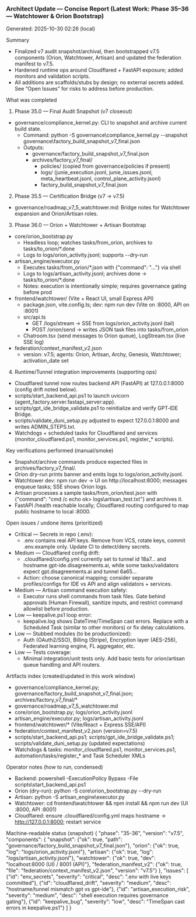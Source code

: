 ### Architect Update — Concise Report (Latest Work: Phase 35–36 — Watchtower & Orion Bootstrap)
Generated: 2025-10-30 02:26 (local)

Summary
- Finalized v7 audit snapshot/archival, then bootstrapped v7.5 components (Orion, Watchtower, Artisan) and updated the federation manifest to v7.5.
- Hardened runtime ops around Cloudflared + FastAPI exposure; added monitors and validation scripts.
- All additions are scaffolds/stubs by design; no external secrets added. See “Open Issues” for risks to address before production.

What was completed
1) Phase 35.0 — Final Audit Snapshot (v7 closeout)
- governance/compliance_kernel.py: CLI to snapshot and archive current build state.
  - Command: python -S governance\compliance_kernel.py --snapshot governance\factory_build_snapshot_v7_final.json
  - Outputs:
    - governance/factory_build_snapshot_v7_final.json
    - archives/factory_v7_final/
      - policies/ (copied from governance/policies if present)
      - logs/ (junie_execution.jsonl, junie_issues.jsonl, meta_heartbeat.jsonl, control_plane_activity.jsonl)
      - factory_build_snapshot_v7_final.json

2) Phase 35.5 — Certification Bridge (v7 → v7.5)
- governance/roadmap_v7_5_watchtower.md: Bridge notes for Watchtower expansion and Orion/Artisan roles.

3) Phase 36.0 — Orion + Watchtower + Artisan Bootstrap
- core/orion_bootstrap.py
  - Headless loop; watches tasks/from_orion, archives to tasks/to_orion/*.done
  - Logs to logs/orion_activity.jsonl; supports --dry-run
- artisan_engine/executor.py
  - Executes tasks/from_orion/*.json with {"command": "..."} via shell
  - Logs to logs/artisan_activity.jsonl; archives done → tasks/to_orion/*.done
  - Notes: execution is intentionally simple; requires governance gating before prod
- frontend/watchtower/ (Vite + React UI, small Express API)
  - package.json, vite.config.ts; dev: npm run dev (Vite on :8000, API on :8001)
  - src/api.ts
    - GET /logs/stream → SSE from logs/orion_activity.jsonl (tail)
    - POST /orion/send → writes JSON task files into tasks/from_orion
  - Chatroom.tsx (send messages to Orion queue), LogStream.tsx (live SSE log)
- federation/context_manifest_v2.json
  - version: v7.5; agents: Orion, Artisan, Archy, Genesis, Watchtower; activation_date set

4) Runtime/Tunnel integration improvements (supporting ops)
- Cloudflared tunnel now routes backend API (FastAPI) at 127.0.0.1:8000 (config drift noted below).
- scripts/start_backend_api.ps1 to launch uvicorn (agent_factory.server.fastapi_server:app).
- scripts/gpt_ide_bridge_validate.ps1 to reinitialize and verify GPT‑IDE Bridge.
- scripts/validate_duni_setup.py adjusted to expect 127.0.0.1:8000 and writes ADMIN_STEPS.txt.
- Watchdogs + scheduled tasks for Cloudflared and services (monitor_cloudflared.ps1, monitor_services.ps1, register_* scripts).

Key verifications performed (manual/smoke)
- Snapshot/archive commands produce expected files in archives/factory_v7_final/.
- Orion dry-run prints banner and emits logs to logs/orion_activity.jsonl.
- Watchtower dev: npm run dev → UI on http://localhost:8000; messages enqueue tasks; SSE shows Orion logs.
- Artisan processes a sample tasks/from_orion/test.json with {"command": "cmd /c echo ok> logs\\artisan_test.txt"} and archives it.
- FastAPI /health reachable locally; Cloudflared routing configured to map public hostname to local :8000.

Open issues / undone items (prioritized)
- Critical — Secrets in repo (.env):
  - .env contains real API keys. Remove from VCS, rotate keys, commit .env.example only. Update CI to detect/deny secrets.
- Medium — Cloudflared config drift:
  - .cloudflared/config.yml currently set to tunnel id 18a7… and hostname gpt-ide.disagreements.ai, while some tasks/validators expect gpt.disagreements.ai and tunnel 6a65…
  - Action: choose canonical mapping; consider separate profiles/configs for IDE vs API and align validators + services.
- Medium — Artisan command execution safety:
  - Executor runs shell commands from task files. Gate behind approvals (Human Firewall), sanitize inputs, and restrict command allowlist before production.
- Low — keepalive.ps1 loop error:
  - keepalive.log shows DateTime/TimeSpan cast errors. Replace with a Scheduled Task (similar to other monitors) or fix delay calculations.
- Low — Stubbed modules (to be productionized):
  - Auth (OAuth2/SSO), Billing (Stripe), Encryption layer (AES-256), Federated learning engine, FL aggregator, etc.
- Low — Tests coverage:
  - Minimal integration/unit tests only. Add basic tests for orion/artisan queue handling and API routers.

Artifacts index (created/updated in this work window)
- governance/compliance_kernel.py; governance/factory_build_snapshot_v7_final.json; archives/factory_v7_final/*
- governance/roadmap_v7_5_watchtower.md
- core/orion_bootstrap.py; logs/orion_activity.jsonl
- artisan_engine/executor.py; logs/artisan_activity.jsonl
- frontend/watchtower/* (Vite/React + Express SSE/API)
- federation/context_manifest_v2.json (version=v7.5)
- scripts/start_backend_api.ps1; scripts/gpt_ide_bridge_validate.ps1; scripts/validate_duni_setup.py (updated expectations)
- Watchdogs & tasks: monitor_cloudflared.ps1, monitor_services.ps1, automation/tasks/register_* and Task Scheduler XMLs

Operator notes (how to run, condensed)
- Backend: powershell -ExecutionPolicy Bypass -File scripts\start_backend_api.ps1
- Orion (dry-run): python -S core\orion_bootstrap.py --dry-run
- Artisan: python -S artisan_engine\executor.py
- Watchtower: cd frontend\watchtower && npm install && npm run dev (UI :8000, API :8001)
- Cloudflared: ensure .cloudflared/config.yml maps hostname → http://127.0.0.1:8000; restart service

Machine-readable status (snapshot)
{
  "phase": "35-36",
  "version": "v7.5",
  "components": {
    "snapshot": {"ok": true, "path": "governance/factory_build_snapshot_v7_final.json"},
    "orion": {"ok": true, "log": "logs/orion_activity.jsonl"},
    "artisan": {"ok": true, "log": "logs/artisan_activity.jsonl"},
    "watchtower": {"ok": true, "dev": "localhost:8000 (UI) / 8001 (API)"},
    "federation_manifest_v2": {"ok": true, "file": "federation/context_manifest_v2.json", "version": "v7.5"}
  },
  "issues": [
    {"id": "env_secrets", "severity": "critical", "desc": ".env with live keys committed"},
    {"id": "cloudflared_drift", "severity": "medium", "desc": "hostname/tunnel mismatch gpt vs gpt-ide"},
    {"id": "artisan_execution_risk", "severity": "medium", "desc": "shell execution requires governance gating"},
    {"id": "keepalive_bug", "severity": "low", "desc": "TimeSpan cast errors in keepalive.ps1"}
  ]
}
